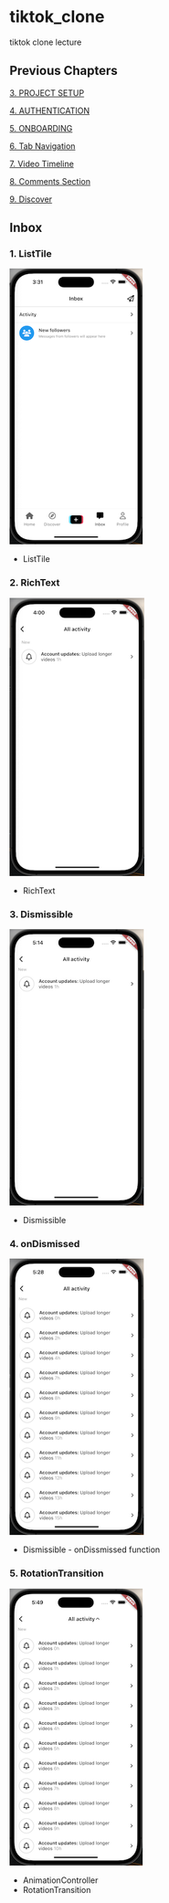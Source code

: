 # tiktok_clone

tiktok clone lecture

## Previous Chapters
[3. PROJECT SETUP](https://github.com/yuriyaya/tiktok_clone/tree/ch3)

[4. AUTHENTICATION](https://github.com/yuriyaya/tiktok_clone/tree/ch4)

[5. ONBOARDING](https://github.com/yuriyaya/tiktok_clone/tree/ch5)

[6. Tab Navigation](https://github.com/yuriyaya/tiktok_clone/tree/ch6)

[7. Video Timeline](https://github.com/yuriyaya/tiktok_clone/tree/ch7)

[8. Comments Section](https://github.com/yuriyaya/tiktok_clone/tree/ch8)

[9. Discover](https://github.com/yuriyaya/tiktok_clone/tree/ch9)
## Inbox
### 1. ListTile
![ch10_1](./doc/img/ch10_1.png)
* ListTile

### 2. RichText
![ch10_2](./doc/img/ch10_2.png)
* RichText

### 3. Dismissible
![ch10_3](./doc/img/ch10_3.png)
* Dismissible

### 4. onDismissed
![ch10_4](./doc/img/ch10_4.png)
* Dismissible - onDissmissed function

### 5. RotationTransition
![ch10_5](./doc/img/ch10_5.png)
* AnimationController
* RotationTransition
